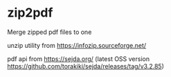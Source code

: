 # zip2pdf
Merge zipped pdf files to one

unzip utility from https://infozip.sourceforge.net/

pdf api from https://sejda.org/ (latest OSS version https://github.com/torakiki/sejda/releases/tag/v3.2.85)

